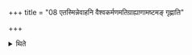 +++
title = "08 एतस्मिन्नेवाहनि वैश्वकर्मणमतिग्राह्याणामष्टमङ् गृह्णाति"

+++

<details><summary>थिते</summary>

एतस्मिन्नेवाहनि वैश्वकर्मणमतिग्राह्याणामष्टमं गृह्णाति वाचस्पतिं विश्वकर्माणमूतय इति ८
</details>
